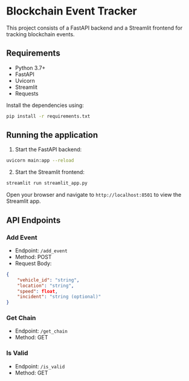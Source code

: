# Blockchain Event Tracker

This project consists of a FastAPI backend and a Streamlit frontend for tracking blockchain events.

## Requirements

- Python 3.7+
- FastAPI
- Uvicorn
- Streamlit
- Requests

Install the dependencies using:

```bash
pip install -r requirements.txt
```

## Running the application

1.  Start the FastAPI backend:

```bash
uvicorn main:app --reload
```

2.  Start the Streamlit frontend:

```bash
streamlit run streamlit_app.py
```

Open your browser and navigate to `http://localhost:8501` to view the Streamlit app.

## API Endpoints

### Add Event

-   Endpoint: `/add_event`
-   Method: POST
-   Request Body:

```json
{
    "vehicle_id": "string",
    "location": "string",
    "speed": float,
    "incident": "string (optional)"
}
```

### Get Chain

-   Endpoint: `/get_chain`
-   Method: GET

### Is Valid

-   Endpoint: `/is_valid`
-   Method: GET
